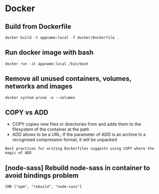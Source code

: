 # Docker

## Build from Dockerfile
```
docker build -t appname:local -f docker/Dockerfile .
```

## Run docker image with bash
```
docker run -it appname:local /bin/bash
```

## Remove all unused containers, volumes, networks and images
```
docker system prune -a --volumes
```

## COPY vs ADD

- COPY copies new files or directories from <src> and adds them to the filesystem of the container at the path <dest>
- ADD allows <src> to be a URL; If the <src> parameter of ADD is an archive in a recognised compression format, it will be unpacked

```
Best practices for writing Dockerfiles suggests using COPY where the magic of ADD
```

## [node-sass] Rebuild node-sass in container to avoid bindings problem 

```
CMD ["npm", "rebuild", "node-sass"]
```
